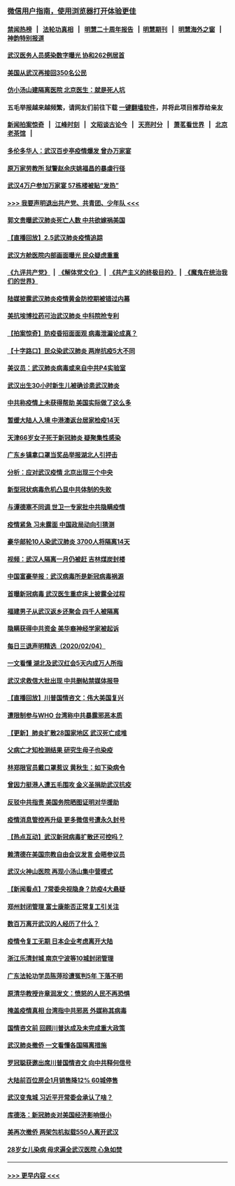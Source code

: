 ### [微信用户指南，使用浏览器打开体验更佳](https://github.com/gfw-breaker/banned-news1/blob/master/indexes/wechat-guide.md?t=0)
#### [禁闻热榜](热点新闻.md?t=0)  &nbsp;&nbsp;|&nbsp;&nbsp; [法轮功真相](https://github.com/gfw-breaker/truth/blob/master/README.md?t=0) &nbsp;&nbsp;|&nbsp;&nbsp; [明慧二十周年报告](https://github.com/gfw-breaker/mh-reports/blob/master/README.md?t=0) &nbsp;&nbsp;|&nbsp;&nbsp;[明慧期刊](https://github.com/gfw-breaker/mh-qikan) &nbsp;&nbsp;|&nbsp;&nbsp; [明慧海外之窗](https://github.com/gfw-breaker/mh-news/blob/master/README.md?t=0) &nbsp;&nbsp;|&nbsp;&nbsp; [神韵特别报道](https://github.com/gfw-breaker/mh-news/blob/master/shenyun.md?t=0)
#### [武汉医务人员感染数字曝光 协和262例居首](../pages/nsc413/n11846742.md?t=02060122) 
#### [美国从武汉再接回350名公民](../pages/nsc413/n11846705.md?t=02060122) 
#### [仿小汤山建隔离医院 北京医生：就是死人坑](../pages/nsc413/n11846692.md?t=02060122) 
#### 五毛举报越来越频繁，请网友们前往下载 [一键翻墙软件](https://github.com/gfw-breaker/ssr-accounts)，并将此项目推荐给亲友
#### [新闻拍案惊奇](https://github.com/gfw-breaker/banned-news1/blob/master/pages/link4.md) &nbsp;&nbsp;|&nbsp;&nbsp; [江峰时刻](https://github.com/gfw-breaker/banned-news1/blob/master/pages/link4.md) &nbsp;&nbsp;|&nbsp;&nbsp; [文昭谈古论今](https://github.com/gfw-breaker/banned-news1/blob/master/pages/link4.md) &nbsp;&nbsp;|&nbsp;&nbsp; [天亮时分](https://github.com/gfw-breaker/banned-news1/blob/master/pages/link4.md) &nbsp;&nbsp;|&nbsp;&nbsp; [萧茗看世界](https://github.com/gfw-breaker/banned-news1/blob/master/pages/link4.md) &nbsp;&nbsp;|&nbsp;&nbsp; [北京老茶馆](https://github.com/gfw-breaker/banned-news1/blob/master/pages/link4.md) &nbsp;&nbsp;|&nbsp;&nbsp; 
#### [多伦多华人：武汉百步亭疫情爆发 曾办万家宴](../pages/nsc413/n11846766.md?t=02060122) 
#### [原万家劳教所 狱警赵余庆姚福昌的暴虐行径](../pages/nsc413/n11844582.md?t=02060122) 
#### [武汉4万户参加万家宴 57栋楼被贴“发热”](../pages/nsc413/n11846074.md?t=02060122) 
#### [>>> 我要声明退出共产党、共青团、少年队 <<<](https://github.com/begood0513/goodnews/blob/master/quit/letter.md) 
#### [郭文贵曝武汉肺炎死亡人数 中共欲嫁祸美国](../pages/nsc413/n11846240.md?t=02060122) 
#### [【直播回放】2.5武汉肺炎疫情追踪](../pages/nsc413/n11846437.md?t=02060122) 
#### [武汉方舱医院内部画面曝光 民众疑虑重重](../pages/nsc413/n11846442.md?t=02060122) 
#### [《九评共产党》](https://github.com/begood0513/9ping.md/blob/master/README.md) &nbsp;|&nbsp; [《解体党文化》](../../../../jtdwh.md/blob/master/README.md)  &nbsp;|&nbsp; [《共产主义的终极目的》](../../../../gczydzjmd.md/blob/master/README.md) &nbsp;|&nbsp; [《魔鬼在统治我们的世界》](../../../../mgztzwmdsj.md/blob/master/README.md) 
#### [陆媒披露武汉肺炎疫情黄金防控期被错过内幕](../pages/nsc413/n11846413.md?t=02060122) 
#### [美抗埃博拉药可治武汉肺炎 中科院抢专利](../pages/nsc413/n11846409.md?t=02060122) 
#### [【拍案惊奇】防疫昏招面面观 病毒泄漏论成真？](../pages/nsc413/n11845382.md?t=02060122) 
#### [【十字路口】民众染武汉肺炎 两岸抗疫5大不同](../pages/nsc413/n11845264.md?t=02060122) 
#### [美议员：武汉肺炎病毒或来自中共P4实验室](../pages/nsc413/n11846043.md?t=02060122) 
#### [武汉出生30小时新生儿被确诊患武汉肺炎](../pages/nsc413/n11846307.md?t=02060122) 
#### [中共称疫情上未获得帮助 美国实际做了这么多](../pages/nsc413/n11846008.md?t=02060122) 
#### [暂缓大陆人入境 中港澳返台居家检疫14天](../pages/nsc413/n11845862.md?t=02060122) 
#### [天津66岁女子死于新冠肺炎 疑聚集性感染](../pages/nsc413/n11845909.md?t=02060122) 
#### [广东乡镇拿口罩当奖品举报湖北人引抨击](../pages/nsc413/n11845622.md?t=02060122) 
#### [分析：应对武汉疫情 北京出现三个中央](../pages/nsc413/n11845850.md?t=02060122) 
#### [新型冠状病毒危机凸显中共体制的失败](../pages/nsc413/n11844970.md?t=02060122) 
#### [与谭德塞不同调 世卫一专家批中共隐瞒疫情](../pages/nsc413/n11845278.md?t=02060122) 
#### [疫情紧急 习未露面 中国政局动向引猜测](../pages/nsc413/n11845224.md?t=02060122) 
#### [豪华邮轮10人染武汉肺炎 3700人将隔离14天](../pages/nsc413/n11845543.md?t=02060122) 
#### [视频：武汉人隔离一月仍被赶 吉林煤炭封楼](../pages/nsc413/n11845570.md?t=02060122) 
#### [中国富豪举报：武汉病毒所是新冠病毒祸源](../pages/nsc413/n11844943.md?t=02060122) 
#### [首曝新冠病毒 武汉医生重症床上披露全过程](../pages/nsc413/n11845150.md?t=02060122) 
#### [福建男子从武汉返乡还聚会 四千人被隔离](../pages/nsc413/n11845352.md?t=02060122) 
#### [隐瞒获得中共资金 美华裔神经学家被起诉](../pages/nsc413/n11844879.md?t=02060122) 
#### [每日三退声明精选（2020/02/04）](../pages/nsc413/n11845335.md?t=02060122) 
#### [一文看懂 湖北及武汉红会5天内成万人所指](../pages/nsc413/n11844315.md?t=02060122) 
#### [武汉求救信大批出现 中共删帖禁媒体报导](../pages/nsc413/n11845064.md?t=02060122) 
#### [【直播回放】川普国情咨文：伟大美国复兴](../pages/nsc413/n11842079.md?t=02060122) 
#### [遭限制参与WHO 台湾称中共暴露邪恶本质](../pages/nsc413/n11844351.md?t=02060122) 
#### [【更新】肺炎扩散28国家地区 武汉死亡成堆](../pages/nsc413/n11801312.md?t=02060122) 
#### [父病亡才知检测结果 研究生母子也染疫](../pages/nsc413/n11845059.md?t=02060122) 
#### [林郑限官员戴口罩惹议 黄秋生：如下染病令](../pages/nsc413/n11844529.md?t=02060122) 
#### [曾因力挺港人遭五毛围攻 金义圣捐助武汉抗疫](../pages/nsc413/n11844707.md?t=02060122) 
#### [反驳中共指责 美国务院晒图证明对华援助](../pages/nsc413/n11844859.md?t=02060122) 
#### [疫情消息管控再升级 更多微信号遭永久封号](../pages/nsc413/n11844902.md?t=02060122) 
#### [【热点互动】武汉新冠病毒扩散还可控吗？](../pages/nsc413/n11844750.md?t=02060122) 
#### [赖清德在美国宗教自由会议发言 会晤参议员](../pages/nsc413/n11844836.md?t=02060122) 
#### [武汉火神山医院 再现小汤山集中营模式](../pages/nsc413/n11844763.md?t=02060122) 
#### [【新闻看点】7常委央视隐身？防疫4大悬疑](../pages/nsc413/n11844611.md?t=02060122) 
#### [郑州封闭管理 富士康能否正常复工引关注](../pages/nsc413/n11844727.md?t=02060122) 
#### [数百万离开武汉的人经历了什么？](../pages/nsc413/n11844742.md?t=02060122) 
#### [疫情令复工无期  日本企业考虑离开大陆](../pages/nsc413/n11844585.md?t=02060122) 
#### [浙江乐清封城 南京宁波等10城封闭管理](../pages/nsc413/n11844464.md?t=02060122) 
#### [广东法轮功学员陈萍珍遭冤判5年 下落不明](../pages/nsc413/n11844088.md?t=02060122) 
#### [原清华教授许章润发文：愤怒的人民不再恐惧](../pages/nsc413/n11844347.md?t=02060122) 
#### [掩盖疫情真相 台湾指中共邪恶 外媒称其病毒](../pages/nsc413/n11844401.md?t=02060122) 
#### [国情咨文前 回顾川普达成及未完成重大政策](../pages/nsc413/n11844581.md?t=02060122) 
#### [武汉肺炎撤侨 一文看懂各国隔离措施](../pages/nsc413/n11844216.md?t=02060122) 
#### [罗冠聪获邀出席川普国情咨文 向中共释何信号](../pages/nsc413/n11844355.md?t=02060122) 
#### [大陆前百位房企1月销售降12% 60城停售](../pages/nsc413/n11844398.md?t=02060122) 
#### [武汉变鬼城 习近平开常委会承认了啥？](../pages/nsc413/n11844218.md?t=02060122) 
#### [库德洛：新冠肺炎对美国经济影响很小](../pages/nsc413/n11844418.md?t=02060122) 
#### [美再次撤侨 两架包机拟载550人离开武汉](../pages/nsc413/n11844407.md?t=02060122) 
#### [28岁女儿染病 母求遍全武汉医院 心急如焚](../pages/nsc413/n11844302.md?t=02060122) 

----
#### [ >>> 更早内容 <<< ](../indexes/nsc413-earlier.md)
